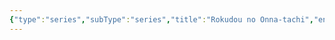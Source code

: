 ```yaml
---
{"type":"series","subType":"series","title":"Rokudou no Onna-tachi","englishTitle":"Rokudo's Bad Girls","year":2023,"dataSource":"MALAPI","url":"https://myanimelist.net/anime/54259/Rokudou_no_Onna-tachi","id":54259,"genres":["Comedy","Romance"],"studios":["Satelight"],"episodes":null,"duration":"23 min","onlineRating":6.47,"actors":null,"image":"https://cdn.myanimelist.net/images/anime/1933/134709.jpg","released":true,"streamingServices":["Crunchyroll"],"airing":true,"airedFrom":"08/04/2023","airedTo":"01/01/1970","watched":false,"lastWatched":"","personalRating":0,"tags":["mediaDB/tv/series"],"dg-publish":true,"permalink":"/media-db/series/rokudou-no-onna-tachi-2023/","dgPassFrontmatter":true,"noteIcon":"1","created":"2023-11-14T21:08:36.107+05:30","updated":"2023-12-10T09:53:11.596+05:30"}
---
```


